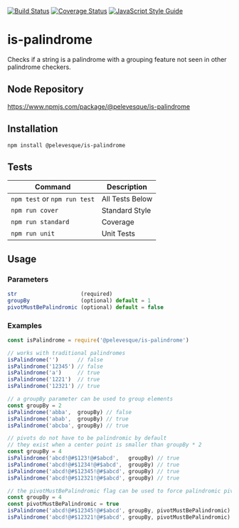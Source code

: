 [![Build Status](https://travis-ci.org/pelevesque/is-palindrome.svg?branch=master)](https://travis-ci.org/pelevesque/is-palindrome)
[![Coverage Status](https://coveralls.io/repos/github/pelevesque/is-palindrome/badge.svg?branch=master)](https://coveralls.io/github/pelevesque/is-palindrome?branch=master)
[![JavaScript Style Guide](https://img.shields.io/badge/code_style-standard-brightgreen.svg)](https://standardjs.com)

# is-palindrome

Checks if a string is a palindrome with a grouping feature not seen in other palindrome checkers.

## Node Repository

https://www.npmjs.com/package/@pelevesque/is-palindrome

## Installation

`npm install @pelevesque/is-palindrome`

## Tests

Command                      | Description
---------------------------- | ------------
`npm test` or `npm run test` | All Tests Below
`npm run cover`              | Standard Style
`npm run standard`           | Coverage
`npm run unit`               | Unit Tests

## Usage

### Parameters

```js
str                    (required)
groupBy                (optional) default = 1
pivotMustBePalindromic (optional) default = false
```

### Examples

```js
const isPalindrome = require('@pelevesque/is-palindrome')
```

```js
// works with traditional palindromes
isPalindrome('')      // false
isPalindrome('12345') // false
isPalindrome('a')     // true
isPalindrome('1221')  // true
isPalindrome('12321') // true
```

```js
// a groupBy parameter can be used to group elements
const groupBy = 2
isPalindrome('abba',  groupBy) // false
isPalindrome('abab',  groupBy) // true
isPalindrome('abcba', groupBy) // true

// pivots do not have to be palindromic by default
// they exist when a center point is smaller than groupBy * 2
const groupBy = 4
isPalindrome('abcd!@#$123!@#$abcd',   groupBy) // true
isPalindrome('abcd!@#$1234!@#$abcd',  groupBy) // true
isPalindrome('abcd!@#$12345!@#$abcd', groupBy) // true
isPalindrome('abcd!@#$12321!@#$abcd', groupBy) // true
```

```js
// the pivotMustBePalindromic flag can be used to force palindromic pivots
const groupBy = 4
const pivotMustBePalindromic = true
isPalindrome('abcd!@#$12345!@#$abcd', groupBy, pivotMustBePalindromic) // false
isPalindrome('abcd!@#$12321!@#$abcd', groupBy, pivotMustBePalindromic) // true
```
